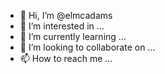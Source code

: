 - 👋 Hi, I’m @elmcadams
- 👀 I’m interested in ...
- 🌱 I’m currently learning ...
- 💞️ I’m looking to collaborate on ...
- 📫 How to reach me ...

<!---
elmcadams/elmcadams is a ✨ special ✨ repository because its `README.md` (this file) appears on your GitHub profile.
You can click the Preview link to take a look at your changes.
--->
